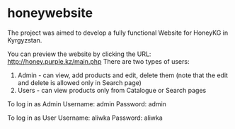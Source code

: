 # honeywebsite
The project was aimed to develop a fully functional Website for HoneyKG in Kyrgyzstan.

You can preview the website by clicking the URL: http://honey.purple.kz/main.php
There are two types of users:
1) Admin - can view, add products and edit, delete them (note that the edit and delete is allowed only in Search page)
2) Users - can view products only from Catalogue or Search pages

To log in as Admin
Username: admin
Password: admin

To log in as User
Username: aliwka
Password: aliwka
